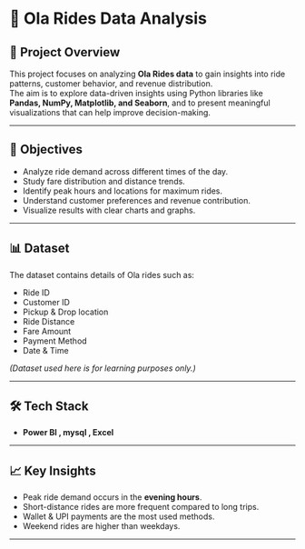 # 🚖 Ola Rides Data Analysis  

## 📌 Project Overview  
This project focuses on analyzing **Ola Rides data** to gain insights into ride patterns, customer behavior, and revenue distribution.  
The aim is to explore data-driven insights using Python libraries like **Pandas, NumPy, Matplotlib, and Seaborn**, and to present meaningful visualizations that can help improve decision-making.  

---

## 🎯 Objectives  
- Analyze ride demand across different times of the day.  
- Study fare distribution and distance trends.  
- Identify peak hours and locations for maximum rides.  
- Understand customer preferences and revenue contribution.  
- Visualize results with clear charts and graphs.  

---

## 📊 Dataset  
The dataset contains details of Ola rides such as:  
- Ride ID  
- Customer ID  
- Pickup & Drop location  
- Ride Distance  
- Fare Amount  
- Payment Method  
- Date & Time  

*(Dataset used here is for learning purposes only.)*  

---

## 🛠️ Tech Stack   

- **Power BI , mysql , Excel**  

---

## 📈 Key Insights  
- Peak ride demand occurs in the **evening hours**.  
- Short-distance rides are more frequent compared to long trips.  
- Wallet & UPI payments are the most used methods.  
- Weekend rides are higher than weekdays.  

---

